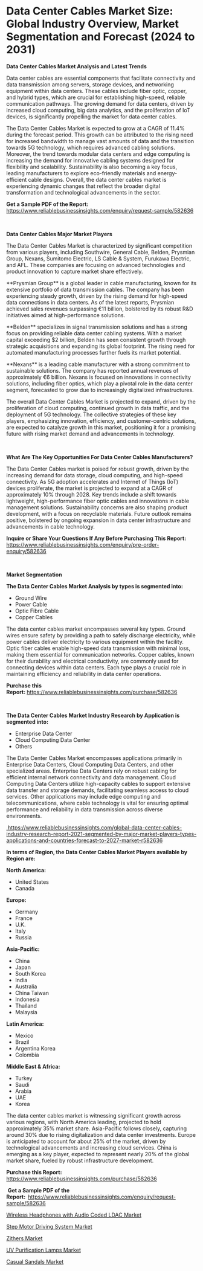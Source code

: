 <p><h1>Data Center Cables Market Size: Global Industry Overview, Market Segmentation and Forecast (2024 to 2031)</h1></p><p><strong>Data Center Cables Market Analysis and Latest Trends</strong></p>
<p><p>Data center cables are essential components that facilitate connectivity and data transmission among servers, storage devices, and networking equipment within data centers. These cables include fiber optic, copper, and hybrid types, which are crucial for establishing high-speed, reliable communication pathways. The growing demand for data centers, driven by increased cloud computing, big data analytics, and the proliferation of IoT devices, is significantly propelling the market for data center cables.</p><p>The Data Center Cables Market is expected to grow at a CAGR of 11.4% during the forecast period. This growth can be attributed to the rising need for increased bandwidth to manage vast amounts of data and the transition towards 5G technology, which requires advanced cabling solutions. Moreover, the trend towards modular data centers and edge computing is increasing the demand for innovative cabling systems designed for flexibility and scalability. Sustainability is also becoming a key focus, leading manufacturers to explore eco-friendly materials and energy-efficient cable designs. Overall, the data center cables market is experiencing dynamic changes that reflect the broader digital transformation and technological advancements in the sector.</p></p>
<p><strong>Get a Sample PDF of the Report:&nbsp;</strong> <a href="https://www.reliablebusinessinsights.com/enquiry/request-sample/582636?utm_campaign=115&utm_medium=2&utm_source=Github&utm_content=ia&utm_term=27092024&utm_id=data-center-cables">https://www.reliablebusinessinsights.com/enquiry/request-sample/582636</a></p>
<p>&nbsp;</p>
<p><strong>Data Center Cables Major Market Players</strong></p>
<p><p>The Data Center Cables Market is characterized by significant competition from various players, including Southwire, General Cable, Belden, Prysmian Group, Nexans, Sumitomo Electric, LS Cable & System, Furukawa Electric, and AFL. These companies are focusing on advanced technologies and product innovation to capture market share effectively.</p><p>**Prysmian Group** is a global leader in cable manufacturing, known for its extensive portfolio of data transmission cables. The company has been experiencing steady growth, driven by the rising demand for high-speed data connections in data centers. As of the latest reports, Prysmian achieved sales revenues surpassing €11 billion, bolstered by its robust R&D initiatives aimed at high-performance solutions.</p><p>**Belden** specializes in signal transmission solutions and has a strong focus on providing reliable data center cabling systems. With a market capital exceeding $2 billion, Belden has seen consistent growth through strategic acquisitions and expanding its global footprint. The rising need for automated manufacturing processes further fuels its market potential.</p><p>**Nexans** is a leading cable manufacturer with a strong commitment to sustainable solutions. The company has reported annual revenues of approximately €6 billion. Nexans is focused on innovations in connectivity solutions, including fiber optics, which play a pivotal role in the data center segment, forecasted to grow due to increasingly digitalized infrastructures.</p><p>The overall Data Center Cables Market is projected to expand, driven by the proliferation of cloud computing, continued growth in data traffic, and the deployment of 5G technology. The collective strategies of these key players, emphasizing innovation, efficiency, and customer-centric solutions, are expected to catalyze growth in this market, positioning it for a promising future with rising market demand and advancements in technology.</p></p>
<p>&nbsp;</p>
<p><strong>What Are The Key Opportunities For Data Center Cables Manufacturers?</strong></p>
<p><p>The Data Center Cables market is poised for robust growth, driven by the increasing demand for data storage, cloud computing, and high-speed connectivity. As 5G adoption accelerates and Internet of Things (IoT) devices proliferate, the market is projected to expand at a CAGR of approximately 10% through 2028. Key trends include a shift towards lightweight, high-performance fiber optic cables and innovations in cable management solutions. Sustainability concerns are also shaping product development, with a focus on recyclable materials. Future outlook remains positive, bolstered by ongoing expansion in data center infrastructure and advancements in cable technology.</p></p>
<p><strong>Inquire or Share Your Questions If Any Before Purchasing This Report:</strong> <a href="https://www.reliablebusinessinsights.com/enquiry/pre-order-enquiry/582636?utm_campaign=115&utm_medium=2&utm_source=Github&utm_content=ia&utm_term=27092024&utm_id=data-center-cables">https://www.reliablebusinessinsights.com/enquiry/pre-order-enquiry/582636</a></p>
<p>&nbsp;</p>
<p><strong>Market Segmentation</strong></p>
<p><strong>The Data Center Cables Market Analysis by types is segmented into:</strong></p>
<p><ul><li>Ground Wire</li><li>Power Cable</li><li>Optic Fibre Cable</li><li>Copper Cables</li></ul></p>
<p><p>The data center cables market encompasses several key types. Ground wires ensure safety by providing a path to safely discharge electricity, while power cables deliver electricity to various equipment within the facility. Optic fiber cables enable high-speed data transmission with minimal loss, making them essential for communication networks. Copper cables, known for their durability and electrical conductivity, are commonly used for connecting devices within data centers. Each type plays a crucial role in maintaining efficiency and reliability in data center operations.</p></p>
<p><strong>Purchase this Report:&nbsp;</strong><a href="https://www.reliablebusinessinsights.com/purchase/582636?utm_campaign=115&utm_medium=2&utm_source=Github&utm_content=ia&utm_term=27092024&utm_id=data-center-cables">https://www.reliablebusinessinsights.com/purchase/582636</a></p>
<p>&nbsp;</p>
<p><strong>The Data Center Cables Market Industry Research by Application is segmented into:</strong></p>
<p><ul><li>Enterprise Data Center</li><li>Cloud Computing Data Center</li><li>Others</li></ul></p>
<p><p>The Data Center Cables Market encompasses applications primarily in Enterprise Data Centers, Cloud Computing Data Centers, and other specialized areas. Enterprise Data Centers rely on robust cabling for efficient internal network connectivity and data management. Cloud Computing Data Centers utilize high-capacity cables to support extensive data transfer and storage demands, facilitating seamless access to cloud services. Other applications may include edge computing and telecommunications, where cable technology is vital for ensuring optimal performance and reliability in data transmission across diverse environments.</p></p>
<p><a href="https://www.reliablebusinessinsights.com/global-data-center-cables-industry-research-report-2021-segmented-by-major-market-players-types-applications-and-countries-forecast-to-2027-market-r582636?utm_campaign=115&utm_medium=2&utm_source=Github&utm_content=ia&utm_term=27092024&utm_id=data-center-cables">&nbsp;https://www.reliablebusinessinsights.com/global-data-center-cables-industry-research-report-2021-segmented-by-major-market-players-types-applications-and-countries-forecast-to-2027-market-r582636</a></p>
<p><strong>In terms of Region, the Data Center Cables Market Players available by Region are:</strong></p>
<p>
    <p> <strong> North America: </strong>
        <ul>
            <li>United States</li>
            <li>Canada</li>
        </ul>
        </p> 
    <p> <strong> Europe: </strong>
        <ul>
            <li>Germany</li>
            <li>France</li>
            <li>U.K.</li>
            <li>Italy</li>
            <li>Russia</li>
        </ul>
        </p> 
    <p> <strong> Asia-Pacific: </strong>
        <ul>
            <li>China</li>
            <li>Japan</li>
            <li>South Korea</li>
            <li>India</li>
            <li>Australia</li>
            <li>China Taiwan</li>
            <li>Indonesia</li>
            <li>Thailand</li>
            <li>Malaysia</li>
        </ul>
        </p> 
    <p> <strong> Latin America: </strong>
        <ul>
            <li>Mexico</li>
            <li>Brazil</li>
            <li>Argentina Korea</li>
            <li>Colombia</li>
        </ul>
        </p> 
    <p> <strong> Middle East & Africa: </strong>
        <ul>
            <li>Turkey</li>
            <li>Saudi</li>
            <li>Arabia</li>
            <li>UAE</li>
            <li>Korea</li>
        </ul>
    </p>
    </p>
<p><p>The data center cables market is witnessing significant growth across various regions, with North America leading, projected to hold approximately 35% market share. Asia-Pacific follows closely, capturing around 30% due to rising digitalization and data center investments. Europe is anticipated to account for about 25% of the market, driven by technological advancements and increasing cloud services. China is emerging as a key player, expected to represent nearly 20% of the global market share, fueled by robust infrastructure development.</p></p>
<p><strong>Purchase this Report: </strong><a href="https://www.reliablebusinessinsights.com/purchase/582636?utm_campaign=115&utm_medium=2&utm_source=Github&utm_content=ia&utm_term=27092024&utm_id=data-center-cables">https://www.reliablebusinessinsights.com/purchase/582636</a></p>
<p>&nbsp;<strong>Get a Sample PDF of the Report:&nbsp;&nbsp;</strong><a href="https://www.reliablebusinessinsights.com/enquiry/request-sample/582636?utm_campaign=115&utm_medium=2&utm_source=Github&utm_content=ia&utm_term=27092024&utm_id=data-center-cables">https://www.reliablebusinessinsights.com/enquiry/request-sample/582636</a></p>
<p><strong></strong></p>
<p><p><a href="https://issuu.com/reportprime-2/docs/wireless-headphones-with-audio-code_1333a595663661?utm_campaign=115&utm_medium=2&utm_source=Github&utm_content=ia&utm_term=27092024&utm_id=data-center-cables">Wireless Headphones with Audio Coded LDAC Market</a></p><p><a href="https://github.com/AlbertGonzalez266/Market-Research-Report-List-1/blob/main/step-motor-driving-system-market.md?utm_campaign=115&utm_medium=2&utm_source=Github&utm_content=ia&utm_term=27092024&utm_id=data-center-cables">Step Motor Driving System Market</a></p><p><a href="https://www.linkedin.com/pulse/zithers-market-trends-regional-insights-forecasted-period-from-cm3gf?utm_campaign=115&utm_medium=2&utm_source=Github&utm_content=ia&utm_term=27092024&utm_id=data-center-cables">Zithers Market</a></p><p><a href="https://github.com/CordonaCindy/Market-Research-Report-List-1/blob/main/uv-purification-lamps-market.md?utm_campaign=115&utm_medium=2&utm_source=Github&utm_content=ia&utm_term=27092024&utm_id=data-center-cables">UV Purification Lamps Market</a></p><p><a href="https://www.linkedin.com/pulse/casual-sandals-industry-analysis-report-its-market-size-share-vxuuf?utm_campaign=115&utm_medium=2&utm_source=Github&utm_content=ia&utm_term=27092024&utm_id=data-center-cables">Casual Sandals Market</a></p></p>